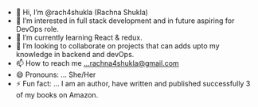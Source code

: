 - 👋 Hi, I’m @rach4shukla (Rachna Shukla)
- 👀 I’m interested in full stack development and in future aspiring for DevOps role.
- 🌱 I’m currently learning React & redux.
- 💞️ I’m looking to collaborate on projects that can adds upto my knowledge in backend and devOps.
- 📫 How to reach me ...rachna4shukla@gmail.com
- 😄 Pronouns: ... She/Her
- ⚡ Fun fact: ... I am an author, have written and published successfully 3 of my books on Amazon.

<!---
rach4shukla/rach4shukla is a ✨ special ✨ repository because its `README.md` (this file) appears on your GitHub profile.
You can click the Preview link to take a look at your changes.
--->
